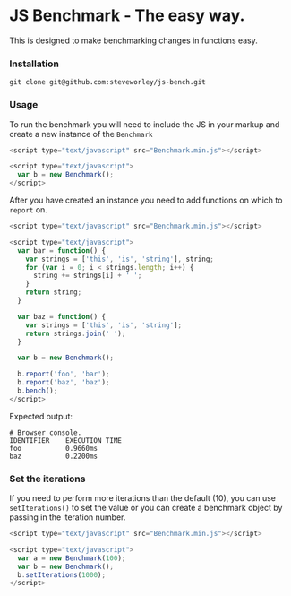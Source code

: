 JS Benchmark - The easy way.
=====
This is designed to make benchmarking changes in functions easy.

### Installation

```
git clone git@github.com:steveworley/js-bench.git
```

### Usage

To run the benchmark you will need to include the JS in your markup and create a new instance of the `Benchmark` 

``` javascript
<script type="text/javascript" src="Benchmark.min.js"></script>

<script type="text/javascript">
  var b = new Benchmark();
</script>
```

After you have created an instance you need to add functions on which to `report` on.

``` javascript
<script type="text/javascript" src="Benchmark.min.js"></script>

<script type="text/javascript">
  var bar = function() {
    var strings = ['this', 'is', 'string'], string;
    for (var i = 0; i < strings.length; i++) {
      string += strings[i] + ' ';
    }
    return string;
  }

  var baz = function() {
    var strings = ['this', 'is', 'string'];
    return strings.join(' ');
  }

  var b = new Benchmark();

  b.report('foo', 'bar');
  b.report('baz', 'baz');
  b.bench();
</script>
```
Expected output:
```
# Browser console.
IDENTIFIER    EXECUTION TIME
foo           0.9660ms
baz           0.2200ms 
```

### Set the iterations

If you need to perform more iterations than the default (10), you can use `setIterations()` to set the value or you can create a benchmark object by passing in the iteration number.

``` javascript
<script type="text/javascript" src="Benchmark.min.js"></script>

<script type="text/javascript">
  var a = new Benchmark(100);
  var b = new Benchmark();
  b.setIterations(1000);
</script>
```